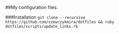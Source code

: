 ##My configuration files.

###Installation
`git clone --recursive https://github.com/szewczykmira/dotfiles && ruby dotfiles/scripts/update_links.rb`
